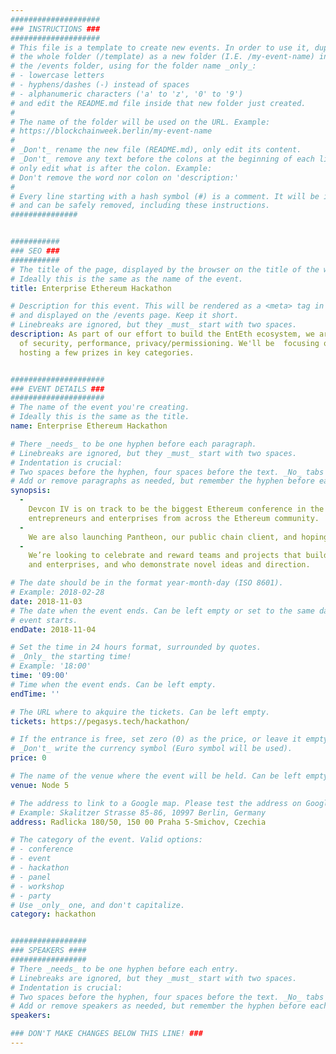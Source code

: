 ```yaml
---
####################
### INSTRUCTIONS ###
####################
# This file is a template to create new events. In order to use it, duplicate
# the whole folder (/template) as a new folder (I.E. /my-event-name) inside of
# the /events folder, using for the folder name _only_:
# - lowercase letters
# - hyphens/dashes (-) instead of spaces
# - alphanumeric characters ('a' to 'z', '0' to '9')
# and edit the README.md file inside that new folder just created.
#
# The name of the folder will be used on the URL. Example:
# https://blockchainweek.berlin/my-event-name
#
# _Don't_ rename the new file (README.md), only edit its content.
# _Don't_ remove any text before the colons at the beginning of each line,
# only edit what is after the colon. Example:
# Don't remove the word nor colon on 'description:'
#
# Every line starting with a hash symbol (#) is a comment. It will be ignored
# and can be safely removed, including these instructions.
###############


###########
### SEO ###
###########
# The title of the page, displayed by the browser on the title of the window.
# Ideally this is the same as the name of the event.
title: Enterprise Ethereum Hackathon

# Description for this event. This will be rendered as a <meta> tag in the HTML,
# and displayed on the /events page. Keep it short.
# Linebreaks are ignored, but they _must_ start with two spaces.
description: As part of our effort to build the EntEth ecosystem, we are hosting a hackathon focused on a few key areas 
  of security, performance, privacy/permissioning. We'll be  focusing on getting enterprise devs working together and 
  hosting a few prizes in key categories. 


#####################
### EVENT DETAILS ###
#####################
# The name of the event you're creating.
# Ideally this is the same as the title.
name: Enterprise Ethereum Hackathon

# There _needs_ to be one hyphen before each paragraph.
# Linebreaks are ignored, but they _must_ start with two spaces.
# Indentation is crucial:
# Two spaces before the hyphen, four spaces before the text. _No_ tabs allowed.
# Add or remove paragraphs as needed, but remember the hyphen before each entry.
synopsis:
  -
    Devcon IV is on track to be the biggest Ethereum conference in the world to date, drawing hundreds of engineers, 
    entrepreneurs and enterprises from across the Ethereum community.
  -  
    We are also launching Pantheon, our public chain client, and hoping to kickstart engagement with the codebase.
  -  
    We’re looking to celebrate and reward teams and projects that build useful tools and extensions for the community 
    and enterprises, and who demonstrate novel ideas and direction.

# The date should be in the format year-month-day (ISO 8601).
# Example: 2018-02-28
date: 2018-11-03
# The date when the event ends. Can be left empty or set to the same day the
# event starts.
endDate: 2018-11-04

# Set the time in 24 hours format, surrounded by quotes.
# _Only_ the starting time!
# Example: '18:00'
time: '09:00'
# Time when the event ends. Can be left empty.
endTime: ''

# The URL where to akquire the tickets. Can be left empty.
tickets: https://pegasys.tech/hackathon/

# If the entrance is free, set zero (0) as the price, or leave it empty.
# _Don't_ write the currency symbol (Euro symbol will be used).
price: 0

# The name of the venue where the event will be held. Can be left empty.
venue: Node 5

# The address to link to a Google map. Please test the address on Google Maps.
# Example: Skalitzer Strasse 85-86, 10997 Berlin, Germany
address: Radlicka 180/50, 150 00 Praha 5-Smichov, Czechia

# The category of the event. Valid options:
# - conference
# - event
# - hackathon
# - panel
# - workshop
# - party
# Use _only_ one, and don't capitalize.
category: hackathon


#################
### SPEAKERS ####
#################
# There _needs_ to be one hyphen before each entry.
# Linebreaks are ignored, but they _must_ start with two spaces.
# Indentation is crucial:
# Two spaces before the hyphen, four spaces before the text. _No_ tabs allowed.
# Add or remove speakers as needed, but remember the hyphen before each entry.
speakers:

### DON'T MAKE CHANGES BELOW THIS LINE! ###
---
```

<!-- ### DON'T MAKE CHANGES BELOW THIS LINE! ### -->

<Event-Content/>
